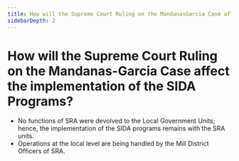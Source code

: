 ```yaml
---
title: How will the Supreme Court Ruling on the MandanasGarcia Case affect the implementation of the SIDA Programs?
sidebarDepth: 2
---
```


# How will the Supreme Court Ruling on the Mandanas-Garcia Case affect the implementation of the SIDA Programs?


 - No functions of SRA were devolved to the Local Government Units; hence, the implementation of the SIDA programs remains with the SRA units. 
 - Operations at the local level are being handled by the Mill District Officers of SRA.
